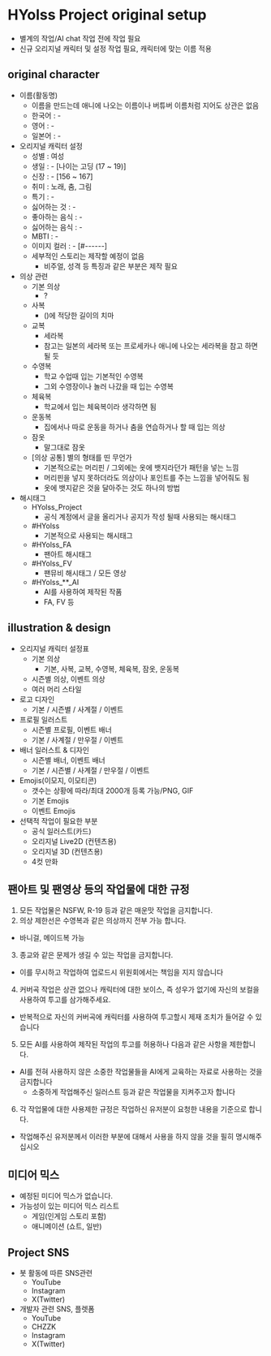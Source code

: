 # HYolss Project original setup

- 별계의 작업/AI chat 작업 전에 작업 필요
- 신규 오리지널 캐릭터 및 설정 작업 필요, 캐릭터에 맞는 이름 적용

## original character

- 이름(활동명)
  * 이름을 만드는데 애니에 나오는 이름이나 버튜버 이름처럼 지어도 상관은 없음
  * 한국어 : -
  * 영어 : -
  * 일본어 : -
- 오리지널 캐릭터 설정
  * 성별 : 여성
  * 생일 : - [나이는 고딩 (17 ~ 19)]
  * 신장 : - [156 ~ 167]
  * 취미 : 노래, 춤, 그림
  * 특기 : -
  * 싫어하는 것 : -
  * 좋아하는 음식 : -
  * 싫어하는 음식 : -
  * MBTI : -
  * 이미지 컬러 : - [#------]
  * 세부적인 스토리는 제작할 예정이 없음
    - 비주얼, 성격 등 특징과 같은 부분은 제작 필요
- 의상 관련
  * 기본 의상
    - ?
  * 사복
    - ()에 적당한 길이의 치마
  * 교복
    - 세라복
    - 참고는 일본의 세라복 또는 프로세카나 애니에 나오는 세라복을 참고 하면 될 듯
  * 수영복
    - 학교 수업때 입는 기본적인 수영복
    - 그외 수영장이나 놀러 나갔을 때 입는 수영복
  * 체육복
    - 학교에서 입는 체육복이라 생각하면 됨
  * 운동복
    - 집에서나 따로 운동을 하거나 춤을 연습하거나 할 때 입는 의상
  * 잠옷
    - 말그대로 잠옷
  * [의상 공통] 별의 형태를 띤 무언가
    - 기본적으로는 머리핀 / 그외에는 옷에 뱃지라던가 패턴을 넣는 느낌
    - 머리핀을 넣지 못하더라도 의상이나 포인트를 주는 느낌을 넣어줘도 됨
    - 옷에 뱃지같은 것을 달아주는 것도 하나의 방법
- 해시태그
  * HYolss_Project
    - 공식 계정에서 글을 올리거나 공지가 작성 될때 사용되는 해시태그
  * #HYolss
    - 기본적으로 사용되는 해시태그
  * #HYolss_FA
    - 팬아트 해시태그
  * #HYolss_FV
    - 팬뮤비 해시태그 / 모든 영상
  * #HYolss_**_AI
    - AI를 사용하여 제작된 작품
    - FA, FV 등

## illustration & design

- 오리지널 캐릭터 설정표
  * 기본 의상
    - 기본, 사복, 교복, 수영복, 체육복, 잠옷, 운동복
  * 시즌별 의상, 이벤트 의상
  * 여러 머리 스타일
- 로고 디자인
  * 기본 / 시즌별 / 사계절 / 이벤트
- 프로필 일러스트
  * 시즌별 프로필, 이벤트 배너
  * 기본 / 사계절 / 만우절 / 이벤트
- 배너 일러스트 & 디자인
  * 시즌별 배너, 이벤트 배너
  * 기본 / 시즌별 / 사계절 / 만우절 / 이벤트
- Emojis(이모지, 이모티콘)
  * 갯수는 상황에 따라/최대 2000개 등록 가능/PNG, GIF
  * 기본 Emojis
  * 이벤트 Emojis
- 선택적 작업이 필요한 부분
  * 공식 일러스트(카드)
  * 오리지널 Live2D (컨텐츠용)
  * 오리지널 3D (컨텐츠용)
  * 4컷 만화

## 팬아트 및 팬영상 등의 작업물에 대한 규정

1. 모든 작업물은 NSFW, R-19 등과 같은 매운맛 작업을 금지합니다.
2. 의상 제한선은 수영복과 같은 의상까지 전부 가능 합니다.
  - 바니걸, 메이드복 가능
3. 종교와 같은 문제가 생길 수 있는 작업을 금지합니다.
  - 이를 무시하고 작업하여 업로드시 위원회에서는 책임을 지지 않습니다
4. 커버곡 작업은 상관 없으나 캐릭터에 대한 보이스, 즉 성우가 없기에 자신의 보컬을 사용하여 투고를 삼가해주세요.
  - 반복적으로 자신의 커버곡에 캐릭터를 사용하여 투고할시 제재 조치가 들어갈 수 있습니다
5. 모든 AI를 사용하여 제작된 작업의 투고를 허용하나 다음과 같은 사항을 제한합니다.
  - AI를 전혀 사용하지 않은 소중한 작업물들을 AI에게 교육하는 자료로 사용하는 것을 금지합니다
    * 소중하게 작업해주신 일러스트 등과 같은 작업물을 지켜주고자 합니다
6. 각 작업물에 대한 사용제한 규정은 작업하신 유저분이 요청한 내용을 기준으로 합니다.
  - 작업해주신 유저분께서 이러한 부분에 대해서 사용을 하지 않을 것을 필히 명시해주십시오

## 미디어 믹스

- 예정된 미디어 믹스가 없습니다.
- 가능성이 있는 미디어 믹스 리스트
  * 게임(인게임 스토리 포함)
  * 애니메이션 (쇼트, 일반)

## Project SNS

- 봇 활동에 따른 SNS관련
  * YouTube
  * Instagram
  * X(Twitter)
- 개발자 관련 SNS, 플렛폼
  * YouTube
  * CHZZK
  * Instagram
  * X(Twitter)